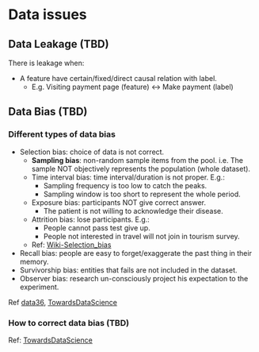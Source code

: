 # Data issues

## Data Leakage (TBD)

There is leakage when:

- A feature have certain/fixed/direct causal relation with label.
  - E.g. Visiting payment page (feature) $\leftrightarrow$ Make payment (label)


## Data Bias (TBD)

### Different types of data bias

- Selection bias: choice of data is not correct.
  - **Sampling bias**: non-random sample items from the pool. i.e. The sample NOT objectively represents the population (whole dataset).
  - Time interval bias: time interval/duration is not proper. E.g.:
    - Sampling frequency is too low to catch the peaks.
    - Sampling window is too short to represent the whole period.
  - Exposure bias: participants NOT give correct answer.
    - The patient is not willing to acknowledge their disease.
  - Attrition bias: lose participants. E.g.:
    - People cannot pass test give up.
    - People not interested in travel will not join in tourism survey.
  - Ref: [Wiki-Selection_bias](https://en.wikipedia.org/wiki/Selection_bias)
- Recall bias: people are easy to forget/exaggerate the past thing in their memory.
- Survivorship bias: entities that fails are not included in the dataset.
- Observer bias: research un-consciously project his expectation to the experiment.

Ref [data36](https://data36.com/statistical-bias-types-explained/), [TowardsDataScience](https://towardsdatascience.com/5-types-of-bias-how-to-eliminate-them-in-your-machine-learning-project-75959af9d3a0)

### How to correct data bias (TBD)

Ref: [TowardsDataScience](https://towardsdatascience.com/survey-d4f168791e57)
